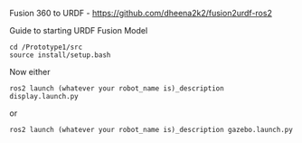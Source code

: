 Fusion 360 to URDF - https://github.com/dheena2k2/fusion2urdf-ros2

Guide to starting URDF Fusion Model

```
cd /Prototype1/src
source install/setup.bash
```
Now either
```
ros2 launch (whatever your robot_name is)_description display.launch.py
```
or
```
ros2 launch (whatever your robot_name is)_description gazebo.launch.py
```
